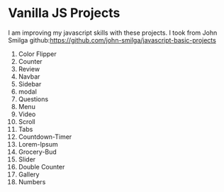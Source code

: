 # Vanilla JS Projects
I am improving my javascript skills with these projects.
I took from John Smilga github:https://github.com/john-smilga/javascript-basic-projects

1. Color Flipper
2. Counter
3. Review
4. Navbar
5. Sidebar
6. modal
7. Questions
8. Menu
9. Video
10. Scroll
11. Tabs
12. Countdown-Timer
13. Lorem-Ipsum
14. Grocery-Bud
15. Slider
16. Double Counter
17. Gallery
18. Numbers